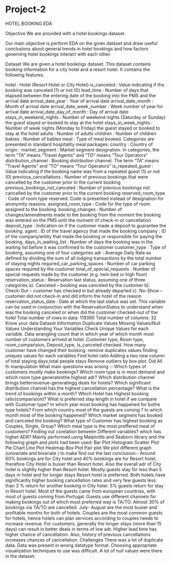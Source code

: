 # Project-2

HOTEL BOOKING EDA


Objective
We are provided with a hotel bookings dataset.

Our main objective is perform EDA on the given dataset and draw useful conclusions about general trends in hotel bookings and how factors governing hotel bookings interact with each other.

Dataset
We are given a hotel bookings dataset. This dataset contains booking information for a city hotel and a resort hotel. It contains the following features.

hotel : Hotel (Resort Hotel or City Hotel)
is_canceled : Value indicating if the booking was canceled (1) or not (0)
lead_time : Number of days that elapsed between the entering date of the booking into the PMS and the arrival date
arrival_date_year : Year of arrival date
arrival_date_month : Month of arrival date
arrival_date_week_number : Week number of year for arrival date
arrival_date_day_of_month : Day of arrival date
stays_in_weekend_nights : Number of weekend nights (Saturday or Sunday) the guest stayed or booked to stay at the hotel
stays_in_week_nights : Number of week nights (Monday to Friday) the guest stayed or booked to stay at the hotel
adults : Number of adults
children : Number of children
babies : Number of babies
meal : Type of meal booked. Categories are presented in standard hospitality meal packages:
country : Country of origin.`
market_segment : Market segment designation. In categories, the term “TA” means “Travel Agents” and “TO” means “Tour Operators”
distribution_channel : Booking distribution channel. The term “TA” means “Travel Agents” and “TO” means “Tour Operators”
is_repeated_guest : Value indicating if the booking name was from a repeated guest (1) or not (0)
previous_cancellations : Number of previous bookings that were cancelled by the customer prior to the current booking
previous_bookings_not_canceled : Number of previous bookings not cancelled by the customer prior to the current booking
reserved_room_type : Code of room type reserved. Code is presented instead of designation for anonymity reasons.
assigned_room_type : Code for the type of room assigned to the booking.
booking_changes : Number of changes/amendments made to the booking from the moment the booking was entered on the PMS until the moment of check-in or cancellation deposit_type : Indication on if the customer made a deposit to guarantee the booking.
agent : ID of the travel agency that made the booking
company : ID of the company/entity that made the booking or responsible for paying the booking.
days_in_waiting_list : Number of days the booking was in the waiting list before it was confirmed to the customer
customer_type : Type of booking, assuming one of four categories
adr : Average Daily Rate as defined by dividing the sum of all lodging transactions by the total number of staying nights
required_car_parking_spaces : Number of car parking spaces required by the customer
total_of_special_requests : Number of special requests made by the customer (e.g. twin bed or high floor)
reservation_status : Reservation last status, assuming one of three categories a). Canceled – booking was canceled by the customer b). Check-Out – customer has checked in but already departed c). No-Show – customer did not check-in and did inform the hotel of the reason
reservation_status_date : Date at which the last status was set. This variable can be used in conjunction with the ReservationStatus to understand when was the booking canceled or when did the customer checked-out of the hotel Total number of rows in data: 119390 Total number of columns: 32
Know your data
Dataset Information
Duplicate Values
Missing Values/Null Values
Understanding Your Variables
Check Unique Values for each variable.
Data wrangling
count that in which year of which month most number of customers arrived at hotel.
Customer type, Room type, room_comparision, Deposit_type, Is_canceled checked.
How many customer have changed their booking.
remove duplicates values
finding uniques values for each variables
Find hotel ratio
Adding a two new column of total staying days,total people stays
Remove outliers by box plot. Did All th manipulation
What main questions was arising :-
Which types of customers mostly make bookings?
Which room type is in most demand and which room type generatesthe highest adr?
Which distribution channel brings betterrevenue-generatingg deals for hotels?
Which significant distribution channel has the highest cancellation percentage?
What is the trend of bookings within a month?
Which Hotel has Highest booking ratio(comparision)?
What is preferred stay length in hotel if we compare with Customer type?
In which year most booking has happened for bothe type hotels?
From which country most of the guests are coming ?
In which month most of the booking happened?
Which market segment has booked and canceled the booking?
What type of Customer has highest booking as Couples, Single, Group?
Which meal type is the most preffered meal of customers?
Finding out corelation between Different variables?
which has highet ADR?
Mainly performed using Matplotlib and Seaborn library and the following graph and plots had been used:
Bar Plot
Histogram
Scatter Plot
Pie Chart
Line Plot
Heatmap
Box Plot
Pair plot
We plot different graph (univariate and bivariate ) to make find out the last conclusion:-
Around 60% bookings are for City hotel and 40% bookings are for Resort hotel, therefore City Hotel is busier than Resort hotel. Also the overall adr of City hotel is slightly higher than Resort hotel.
Mostly guests stay for less than 5 days in hotel and for longer stays Resort hotel is preferred.
Both hotels have significantly higher booking cancellation rates and very few guests less than 3 % return for another booking in City hotel. 5% guests return for stay in Resort hotel.
Most of the guests came from european countries, with most of guests coming from Portugal.
Guests use different channels for making bookings out of which most preferred way is TA/TO.
Almost 30% of bookings via TA/TO are cancelled.
July- August are the most busier and profitable months for both of hotels.
Couples are the most common guests for hotels, hence hotels can plan services according to couples needs to increase revenue.
For customers, generally the longer stays (more than 15 days) can result in better deals in terms of low adr.
Higher lead time has higher chance of cancellation. Also, history of previous cancellations increases chances of cancellation.
Challenges
There was a lot of duplicate data.
Data was present in wrong datatype format.
Choosing appropriate visualization techniques to use was difficult.
A lot of null values were there in the dataset.
